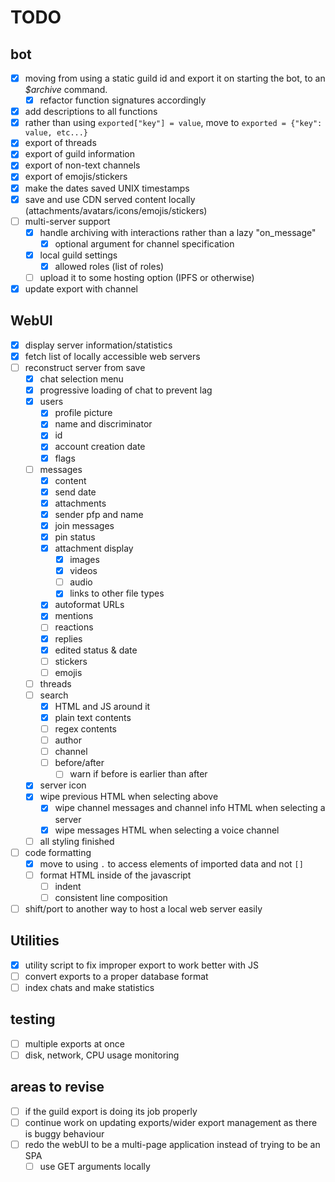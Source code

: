 # TODO

## bot
- [X] moving from using a static guild id and export it on starting the bot, to an *$archive* command.
  - [X] refactor function signatures accordingly
- [X] add descriptions to all functions
- [X] rather than using `exported["key"] = value`, move to `exported = {"key": value, etc...}`
- [X] export of threads
- [X] export of guild information
- [X] export of non-text channels
- [X] export of emojis/stickers
- [X] make the dates saved UNIX timestamps
- [X] save and use CDN served content locally (attachments/avatars/icons/emojis/stickers)
- [ ] multi-server support
    - [X] handle archiving with interactions rather than a lazy "on\_message"
        - [X] optional argument for channel specification
    - [X] local guild settings
        - [X] allowed roles (list of roles)
    - [ ] upload it to some hosting option (IPFS or otherwise)
- [X] update export with channel

## WebUI
- [X] display server information/statistics
- [X] fetch list of locally accessible web servers
- [ ] reconstruct server from save
  - [X] chat selection menu
  - [X] progressive loading of chat to prevent lag
  - [X] users
      - [X] profile picture
      - [X] name and discriminator
      - [X] id
      - [X] account creation date
      - [X] flags
  - [ ] messages
      - [X] content
      - [X] send date
      - [X] attachments
      - [X] sender pfp and name
      - [X] join messages
      - [X] pin status
      - [X] attachment display
          - [X] images
          - [X] videos
          - [ ] audio
          - [X] links to other file types
      - [X] autoformat URLs
      - [X] mentions
      - [ ] reactions
      - [X] replies
      - [X] edited status & date
      - [ ] stickers
      - [ ] emojis
  - [ ] threads
  - [ ] search
    - [X] HTML and JS around it
    - [X] plain text contents
    - [ ] regex contents
    - [ ] author
    - [ ] channel
    - [ ] before/after
        - [ ] warn if before is earlier than after
  - [X] server icon
  - [X] wipe previous HTML when selecting above
    - [X] wipe channel messages and channel info HTML when selecting a server
    - [X] wipe messages HTML when selecting a voice channel
  - [ ] all styling finished
- [ ] code formatting
    - [X] move to using `.` to access elements of imported data and not `[]`
    - [ ] format HTML inside of the javascript
        - [ ] indent
        - [ ] consistent line composition
- [ ] shift/port to another way to host a local web server easily

## Utilities

- [X] utility script to fix improper export to work better with JS
- [ ] convert exports to a proper database format
- [ ] index chats and make statistics

## testing

- [ ] multiple exports at once
- [ ] disk, network, CPU usage monitoring

## areas to revise

- [ ] if the guild export is doing its job properly
- [ ] continue work on updating exports/wider export management as there is buggy behaviour
- [ ] redo the webUI to be a multi-page application instead of trying to be an SPA
  - [ ] use GET arguments locally
